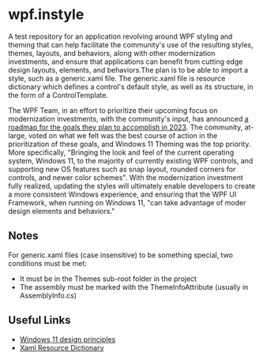 # wpf.instyle

A test repository for an application revolving around WPF styling and theming that can help facilitate the community's use of the resulting styles, themes, layouts, and behaviors, along with other modernization investments, and ensure that applications can benefit from cutting edge design layouts, elements, and behaviors.The plan is to be able to import a style, such as a generic.xaml file. The generic.xaml file is resource dictionary which defines a control's default style, as well as its structure, in the form of a ControlTemplate.

The WPF Team, in an effort to prioritize their upcoming focus on modernization investments, with the community's input, has announced [a roadmap for the goals they plan to accomplish in 2023](https://github.com/dotnet/wpf/blob/main/roadmap.md#modernizing-wpf). The community, at-large, voted on what we felt was the best course of action in the prioritization of these goals, and Windows 11 Theming was the top priority.  More specifically, "Bringing the look and feel of the current operating system, Windows 11, to the majority of currently existing WPF controls, and supporting new OS features such as snap layout, rounded corners for controls, and newer color schemes". With the modernization investment fully realized, updating the styles will ultimately enable developers to create a more consistent Windows experience, and ensuring that the WPF UI Framework, when running on Windows 11, "can take advantage of moder design elements and behaviors."

## Notes

For generic.xaml files (case insensitive) to be something special, two conditions must be met:

-  It must be in the Themes sub-root folder in the project
-  The assembly must be marked with the ThemeInfoAttribute (usually in AssemblyInfo.cs)

## Useful Links

-  [Windows 11 design principles](https://learn.microsoft.com/en-us/windows/apps/design/signature-experiences/design-principles)
-  [Xaml Resource Dictionary](https://learn.microsoft.com/en-us/windows/apps/design/style/xaml-resource-dictionary)
